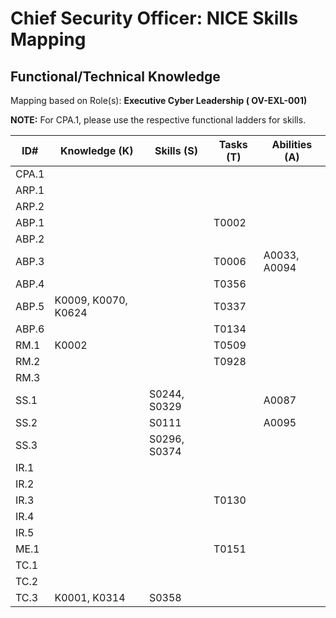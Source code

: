 # Chief Security Officer: NICE Skills Mapping

## Functional/Technical Knowledge

Mapping based on Role(s):
**Executive Cyber Leadership ( OV-EXL-001)**

**NOTE:** For CPA.1, please use the respective functional ladders for skills.

| ID# | Knowledge (K) | Skills (S) | Tasks (T) | Abilities (A) |
| ----- | --------- | ------------| --------- | ------------------ |
| CPA.1 |  |  |  | |
| ARP.1 |  |  |  | |
| ARP.2 |  |  |  | |
| ABP.1 |  |  | T0002 | |
| ABP.2 |  |  |  | |
| ABP.3 |  |  | T0006 | A0033, A0094|
| ABP.4 |  |  | T0356 | |
| ABP.5 | K0009, K0070, K0624 |  | T0337 | |
| ABP.6 |  |  | T0134 | |
| RM.1  | K0002 |  | T0509 | |
| RM.2  |  |  | T0928 | |
| RM.3  |  |  |  | |
| SS.1  |  | S0244, S0329 |  | A0087 |
| SS.2  |  | S0111 |  | A0095|
| SS.3  |  | S0296, S0374 |  | |
| IR.1  |  |  |  | |
| IR.2  |  |  |  | |
| IR.3  |  |  | T0130 | |
| IR.4  |  |  |  | |
| IR.5  |  |  |  | |
| ME.1  |  |  | T0151 | |
| TC.1  |  |  |  | |
| TC.2  |  |  |  | |
| TC.3  | K0001, K0314 | S0358 |  | |
